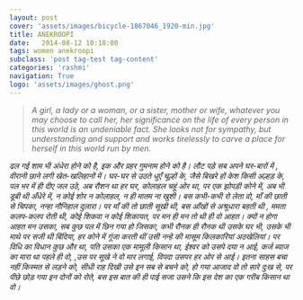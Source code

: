 ```yaml
---
layout: post
cover: 'assets/images/bicycle-1867046_1920-min.jpg'
title: ANEKROOPI
date:   2014-08-12 10:18:00
tags: women anekroopi
subclass: 'post tag-test tag-content'
categories: 'rashmi'
navigation: True
logo: 'assets/images/ghost.png'
---
```


<blockquote>
<i>
A girl, a lady or a woman, or a sister, mother or wife, whatever you may choose to call her, her significance on the life of every person in this world is an undeniable fact. She looks not for sympathy, but understanding and support and works tirelessly to carve a place for herself in this world run by men.
</i>
</blockquote>

<i>
ढल गई शाम भी अंधेरा होने को है,  
इक और प्रहर गुमनाम होने को है।  
लौट पड़े सब अपने घर-बारों में ,  
वीरानी छाने लगी खेत-खलिहानों में।  
</i>

<i>
घर-घर से उठते धुएँ चूल्हों के,  
जैसे बिखरे हों केश किसी अल्हड़ के,  
</i>

<i>
पल भर में ही दीए जल उठे,  
अब रौशन था हर घर,  
कोलाहल चहूं ओर था,  
पर एक झोपड़ी कोने में,  
अब भी डूबी थी अँधेरे में,  
न कोई शोर न कोलाहल,  
न ही मातम ना खुशी।  
बस कभी-कभी रो लेता वो,  
माँ की छाती से चिपका,  
नन्हा नौनिहाल दुलारा।  
</i>

<i>
पर माँ की तो छाती सूखी थी,  
बस आँखों से अश्रूधारा बहती थी ,  
ममता कलप-कलप रोती थी,  
कोई शिकवा न कोई शिकायत,  
पर मन ही मन तो थी ही वो आहत।  
</i>

<i>
क्यों न होगा आहत मन उसका,  
सब कुछ पल में छिन गया हो जिसका,  
कभी रौनक ही रौनक थी उसके घर भी,  
उसके भी माथे पर सजी थी बिंदिया,  
हर कोने में गूंजा करती थीं उसी नन्हे की मासूम किलकारियां अठखेलियां।  
</i>

<i>
पर विधि का विधान कुछ और था,  
पति उसका एक मामूली किसान था,  
ईश्वर को उसपे दया न आई,  
कर्ज ब्याज का मारा था पहले ही वो,  
,उस पर सूखे ने वो मार लगाई,  
विपदा उसपर हर ओर से आई।  
</i>

<i>
इतना साहस बचा नहीं किस्मत से लड़ने को,  
सीधी राह दिखी उसे इन सब से बचने को,  
हो गया आजाद वो तो सारे दुःख से,  
पर पीछे छोड़ गया इन दोनों को रोते,  
बस इस बात की ही पाई सजा उसने  
कि इस देश का एक गरीब किसान था वो।
</i>